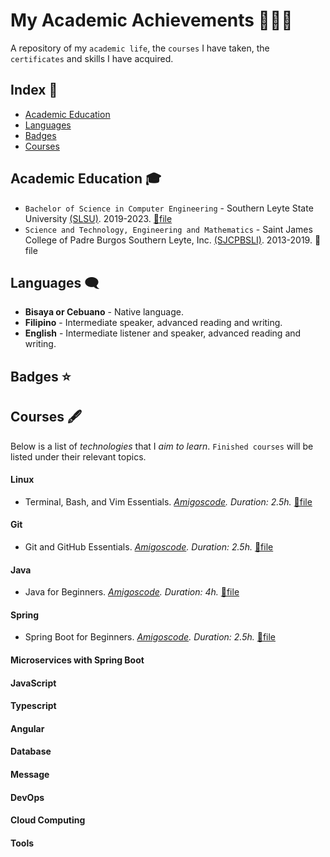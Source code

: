 # My Academic Achievements 📖👩‍🎓

A repository of my `academic life`, the `courses` I have taken, the `certificates` and skills I have acquired.

## Index 📌

- [Academic Education](#education)
- [Languages](#languages)
- [Badges](#badges)
- [Courses](#courses)

## Academic Education <a name="education"></a> 🎓

- `Bachelor of Science in Computer Engineering` - Southern Leyte State University [(SLSU)](https://www.southernleytestateu.edu.ph/index.php/en/). 2019-2023. [📎file](certificates/college-diploma.png)
- `Science and Technology, Engineering and Mathematics` - Saint James College of Padre Burgos Southern Leyte, Inc. [(SJCPBSLI)](https://www.facebook.com/stjamescollegeofpadreburgossouthernleyteinc/). 2013-2019. 📎file

## Languages <a name="languages"></a> 🗨️

- **Bisaya or Cebuano** - Native language.
- **Filipino** - Intermediate speaker, advanced reading and writing.
- **English** - Intermediate listener and speaker, advanced reading and writing.

## Badges <a name="badges"></a> ⭐

## Courses <a name="courses"></a> 🖋️

Below is a list of _technologies_ that I _aim to learn_. `Finished courses` will be listed under their relevant topics.

#### Linux

- Terminal, Bash, and Vim Essentials. _[Amigoscode](https://app.amigoscode.com/). Duration: 2.5h._ [📎file](certificates/certificate-of-completion-for-terminal-bash-vim-essentials.pdf)

#### Git

- Git and GitHub Essentials. _[Amigoscode](https://app.amigoscode.com/). Duration: 2.5h._ [📎file](certificates/certificate-of-completion-for-git-and-github-essentials.pdf)

#### Java

- Java for Beginners. _[Amigoscode](https://app.amigoscode.com/). Duration: 4h._ [📎file](certificates/certificate-of-completion-for-getting-started-with-java.pdf)

#### Spring

- Spring Boot for Beginners. _[Amigoscode](https://app.amigoscode.com/). Duration: 2.5h._ [📎file](certificates/certificate-of-completion-for-getting-started-with-spring-boot.pdf)

#### Microservices with Spring Boot

#### JavaScript

#### Typescript

#### Angular

#### Database

#### Message

#### DevOps

#### Cloud Computing

#### Tools
